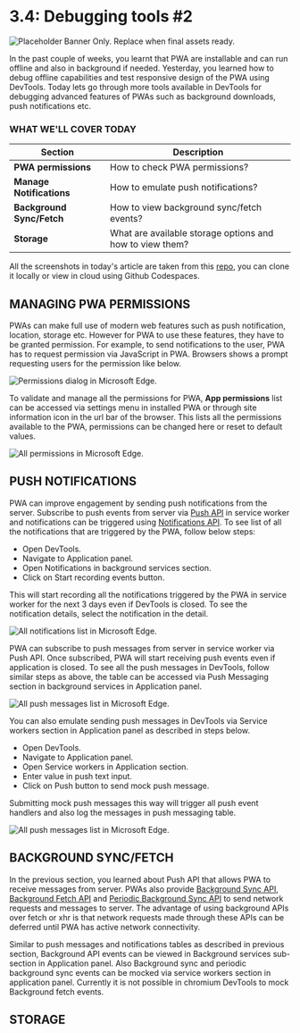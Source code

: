 # 3.4: Debugging tools #2

![Placeholder Banner Only. Replace when final assets ready.](_media/week3-placeholder.jpg)

In the past couple of weeks, you learnt that PWA are installable and can run offline and also in background if needed. Yesterday, you learned how to debug offline capabilities and test responsive design of the PWA using DevTools. Today lets go through more tools available in DevTools for debugging advanced features of PWAs such as background downloads, push notifications etc.
### WHAT WE'LL COVER TODAY

| Section | Description |
| ------- | ----------- |
| **PWA permissions** | How to check PWA permissions? |
| **Manage Notifications** | How to emulate push notifications? |
| **Background Sync/Fetch** | How to view background sync/fetch events? |
| **Storage** | What are available storage options and how to view them? |

All the screenshots in today's article are taken from this [repo](https://github.com/noobtiger/pwa-devtools-debug-2), you can clone it locally or view in cloud using Github Codespaces.

## MANAGING PWA PERMISSIONS
PWAs can make full use of modern web features such as push notification, location, storage etc. However for PWA to use these features, they have to be granted permission. For example, to send notifications to the user, PWA has to request permission via JavaScript in PWA. Browsers shows a prompt requesting users for the permission like below.

![Permissions dialog in Microsoft Edge.](_media/day-04-permission-dialog.png)

To validate and manage all the permissions for PWA, **App permissions** list can be accessed via settings menu in installed PWA or through site information icon in the url bar of the browser. This lists all the permissions available to the PWA, permissions can be changed here or reset to default values.

![All permissions in Microsoft Edge.](_media/day-04-all-permission.png)

## PUSH NOTIFICATIONS
PWA can improve engagement by sending push notifications from the server. Subscribe to push events from server via [Push API](https://developer.mozilla.org/en-US/docs/Web/API/Push_API) in service worker and notifications can be triggered using [Notifications API](https://developer.mozilla.org/en-US/docs/Web/API/Notifications_API). To see list of all the notifications that are triggered by the PWA, follow below steps:
  - Open DevTools.
  - Navigate to Application panel.
  - Open Notifications in background services section.
  - Click on Start recording events button.

This will start recording all the notifications triggered by the PWA in service worker for the next 3 days even if DevTools is closed. To see the notification details, select the notification in the detail.

![All notifications list in Microsoft Edge.](_media/day-04-notifications-table.png)

PWA can subscribe to push messages from server in service worker via Push API. Once subscribed, PWA will start receiving push events even if application is closed. To see all the push messages in DevTools, follow similar steps as above, the table can be accessed via Push Messaging section in background services in Application panel.

![All push messages list in Microsoft Edge.](_media/day-04-push-messages-table.png)

You can also emulate sending push messages in DevTools via Service workers section in Application panel as described in steps below. 
  - Open DevTools.
  - Navigate to Application panel.
  - Open Service workers in Application section.
  - Enter value in push text input.
  - Click on Push button to send mock push message.

Submitting mock push messages this way will trigger all push event handlers and also log the messages in push messaging table.

![All push messages list in Microsoft Edge.](_media/day-04-push-messages-mock.png)

## BACKGROUND SYNC/FETCH
In the previous section, you learned about Push API that allows PWA to receive messages from server. PWAs also provide [Background Sync API](https://developer.mozilla.org/en-US/docs/Web/API/Background_Synchronization_API), [Background Fetch API](https://developer.mozilla.org/en-US/docs/Web/API/Background_Fetch_API) and [Periodic Background Sync API](https://developer.mozilla.org/en-US/docs/Web/API/Web_Periodic_Background_Synchronization_API) to send network requests and messages to server. The advantage of using background APIs over fetch or xhr is that network requests made through these APIs can be deferred until PWA has active network connectivity.

Similar to push messages and notifications tables as described in previous section, Background API events can be viewed in Background services sub-section in Application panel. Also Background sync and periodic background sync events can be mocked via service workers section in application panel. Currently it is not possible in chromium DevTools to mock Background fetch events.

## STORAGE


